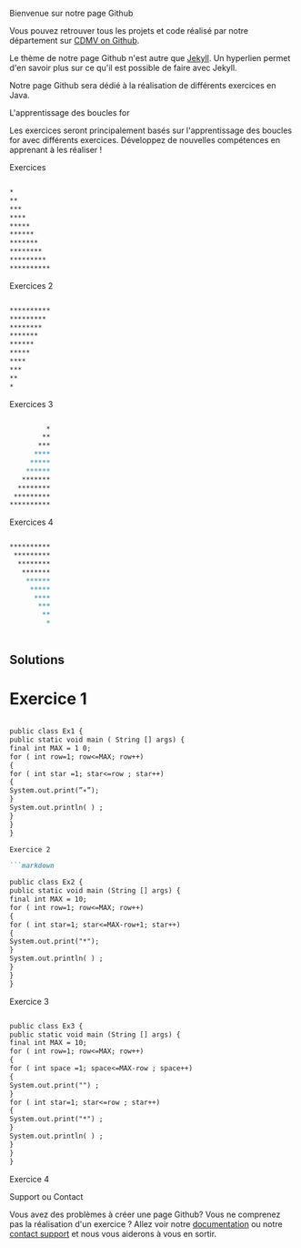 Bienvenue sur notre page Github 

Vous pouvez retrouver tous les projets et code réalisé par notre département sur [CDMV on Github]().

Le thème de notre page Github n'est autre que [Jekyll](https://jekyllrb.com/). Un hyperlien permet d'en savoir plus sur ce qu'il est possible de faire avec Jekyll. 

Notre page Github sera dédié à la réalisation de différents exercices en Java. 

L'apprentissage des boucles for 

Les exercices seront principalement basés sur l'apprentissage des boucles for avec différents exercices. Développez de nouvelles compétences en apprenant à les réaliser ! 

Exercices 

```markdown

*
**
***
****
*****
******
*******
********
*********
**********

```

Exercices 2 

```markdown

**********
*********
********
*******
******
*****
****
***
**
*

```

Exercices 3

```markdown

         *
        **
       ***
      ****
     *****
    ******
   *******
  ********
 *********
**********

```

Exercices 4 

```markdown

**********
 *********
  ********
   *******
    ******
     *****
      ****
       ***
        **
         *
         
```

## Solutions

# Exercice 1

```markdown

public class Ex1 {
public static void main ( String [] args) {
final int MAX = 1 0;
for ( int row=1; row<=MAX; row++)
{
for ( int star =1; star<=row ; star++)
{
System.out.print(”∗”);
}
System.out.println( ) ;
}
}
}

Exercice 2

```markdown

public class Ex2 {
public static void main (String [] args) {
final int MAX = 10;
for ( int row=1; row<=MAX; row++)
{
for ( int star=1; star<=MAX-row+1; star++)
{
System.out.print("*");
}
System.out.println( ) ;
}
}
}

```


Exercice 3

```markdown

public class Ex3 {
public static void main (String [] args) {
final int MAX = 10;
for ( int row=1; row<=MAX; row++)
{
for ( int space =1; space<=MAX-row ; space++)
{
System.out.print("") ;
}
for ( int star=1; star<=row ; star++)
{
System.out.print("*") ;
}
System.out.println( ) ;
}
}
}

```
Exercice 4

Support ou Contact

Vous avez des problèmes à créer une page Github? Vous ne comprenez pas la réalisation d'un exercice ? Allez voir notre [documentation](https://help.github.com/categories/github-pages-basics/) ou notre [contact support](https://github.com/contact) et nous vous aiderons à vous en sortir.

